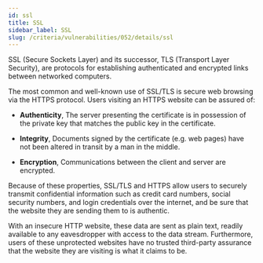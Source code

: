 ```yaml
---
id: ssl
title: SSL
sidebar_label: SSL
slug: /criteria/vulnerabilities/052/details/ssl
---
```


SSL (Secure Sockets Layer) and its successor,
TLS (Transport Layer Security),
are protocols for establishing authenticated and encrypted links
between networked computers.

The most common and well-known use of SSL/TLS
is secure web browsing via the HTTPS protocol.
Users visiting an HTTPS website can be assured of:

- **Authenticity**,
  The server presenting the certificate
  is in possession of the private key
  that matches the public key in the certificate.

- **Integrity**,
  Documents signed by the certificate (e.g. web pages)
  have not been altered in transit
  by a man in the middle.

- **Encryption**,
  Communications between the client and server are encrypted.

Because of these properties,
SSL/TLS and HTTPS allow users to securely transmit
confidential information such as credit card numbers,
social security numbers,
and login credentials over the internet,
and be sure that the website they are sending them to is authentic.

With an insecure HTTP website,
these data are sent as plain text,
readily available to any eavesdropper with access to the data stream.
Furthermore,
users of these unprotected websites
have no trusted third-party assurance
that the website they are visiting is what it claims to be.

